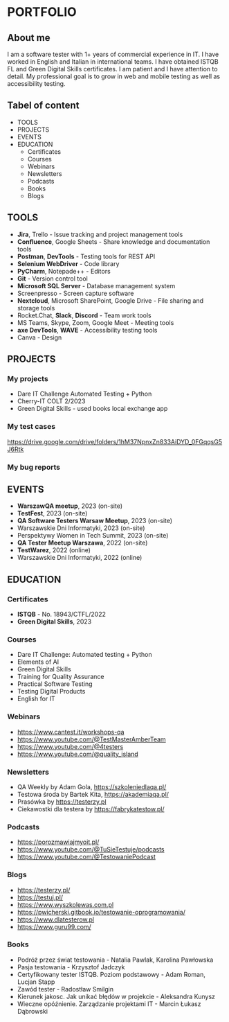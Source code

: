 # PORTFOLIO

## About me

I am a software tester with 1+ years of commercial experience in IT. I have worked in English and Italian in international teams. I have obtained ISTQB FL and Green Digital Skills certificates.
I am patient and I have attention to detail. My professional goal is to grow in web and mobile testing as well as accessibility testing.

## Tabel of content

* TOOLS
* PROJECTS
* EVENTS
* EDUCATION
  * Certificates
  * Courses
  * Webinars
  * Newsletters
  * Podcasts
  * Books
  * Blogs

## TOOLS

* **Jira**, Trello - Issue tracking and project management tools
* **Confluence**, Google Sheets - Share knowledge and documentation tools
* **Postman**, **DevTools** - Testing tools for REST API
* **Selenium WebDriver** - Code library
* **PyCharm**, Notepade++ - Editors
* **Git** - Version control tool
* **Microsoft SQL Server** - Database management system
* Screenpresso - Screen capture software
* **Nextcloud**, Microsoft SharePoint, Google Drive - File sharing and storage tools
* Rocket.Chat, **Slack**, **Discord** - Team work tools
* MS Teams, Skype, Zoom, Google Meet - Meeting tools
* **axe DevTools**, **WAVE** - Accessibility testing tools
* Canva - Design


## PROJECTS

### My projects

* Dare IT Challenge Automated Testing + Python
* Cherry-IT COLT 2/2023
* Green Digital Skills - used books local exchange app

### My test cases

https://drive.google.com/drive/folders/1hM37NpnxZn833AiDYD_0FGqqsG5J6Rtk

### My bug reports



## EVENTS

* **WarszawQA meetup**, 2023 (on-site)
* **TestFest**, 2023 (on-site)
* **QA Software Testers Warsaw Meetup**, 2023 (on-site)
* Warszawskie Dni Informatyki, 2023 (on-site)
* Perspektywy Women in Tech Summit, 2023 (on-site)
* **QA Tester Meetup Warszawa**, 2022 (on-site)
* **TestWarez**, 2022 (online)
* Warszawskie Dni Informatyki, 2022 (online)

## EDUCATION

### Certificates

* **ISTQB** - No. 18943/CTFL/2022
* **Green Digital Skills**, 2023

### Courses

* Dare IT Challenge: Automated testing + Python
* Elements of AI
* Green Digital Skills
* Training for Quality Assurance
* Practical Software Testing
* Testing Digital Products
* English for IT

### Webinars

* https://www.cantest.it/workshops-qa
* https://www.youtube.com/@TestMasterAmberTeam
* https://www.youtube.com/@4testers
* https://www.youtube.com/@quality_island

### Newsletters

* QA Weekly by Adam Gola, https://szkoleniedlaqa.pl/
* Testowa środa by Bartek Kita, https://akademiaqa.pl/
* Prasówka by https://testerzy.pl
* Ciekawostki dla testera by https://fabrykatestow.pl/

### Podcasts

* https://porozmawiajmyoit.pl/
* https://www.youtube.com/@TuSieTestuje/podcasts
* https://www.youtube.com/@TestowaniePodcast

### Blogs

* https://testerzy.pl/
* https://testuj.pl/
* https://www.wyszkolewas.com.pl
* https://pwicherski.gitbook.io/testowanie-oprogramowania/
* https://www.dlatesterow.pl
* https://www.guru99.com/

### Books

* Podróż przez świat testowania - Natalia Pawlak, Karolina Pawłowska
* Pasja testowania - Krzysztof Jadczyk
* Certyfikowany tester ISTQB. Poziom podstawowy - Adam Roman, Lucjan Stapp
* Zawód tester - Radostław Smilgin
* Kierunek jakosc. Jak unikać błędów w projekcie - Aleksandra Kunysz
* Wieczne opóźnienie. Zarządzanie projektami IT - Marcin Łukasz Dąbrowski
 
